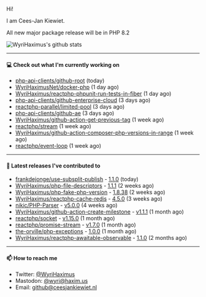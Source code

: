 Hi!

I am Cees-Jan Kiewiet.

All new major package release will be in PHP 8.2

![WyriHaximus's github stats](https://github-readme-stats.vercel.app/api?username=WyriHaximus&show_icons=true)

---

#### 💻 Check out what I'm currently working on

- [php-api-clients/github-root](https://github.com/php-api-clients/github-root) (today)
- [WyriHaximusNet/docker-php](https://github.com/WyriHaximusNet/docker-php) (1 day ago)
- [WyriHaximus/reactphp-phpunit-run-tests-in-fiber](https://github.com/WyriHaximus/reactphp-phpunit-run-tests-in-fiber) (1 day ago)
- [php-api-clients/github-enterprise-cloud](https://github.com/php-api-clients/github-enterprise-cloud) (3 days ago)
- [reactphp-parallel/limited-pool](https://github.com/reactphp-parallel/limited-pool) (3 days ago)
- [php-api-clients/github-ae](https://github.com/php-api-clients/github-ae) (3 days ago)
- [WyriHaximus/github-action-get-previous-tag](https://github.com/WyriHaximus/github-action-get-previous-tag) (1 week ago)
- [reactphp/stream](https://github.com/reactphp/stream) (1 week ago)
- [WyriHaximus/github-action-composer-php-versions-in-range](https://github.com/WyriHaximus/github-action-composer-php-versions-in-range) (1 week ago)
- [reactphp/event-loop](https://github.com/reactphp/event-loop) (1 week ago)

---

#### 🔭 Latest releases I've contributed to

- [frankdejonge/use-subsplit-publish](https://github.com/frankdejonge/use-subsplit-publish) - [1.1.0](https://github.com/frankdejonge/use-subsplit-publish/releases/tag/1.1.0) (today)
- [WyriHaximus/php-file-descriptors](https://github.com/WyriHaximus/php-file-descriptors) - [1.1.1](https://github.com/WyriHaximus/php-file-descriptors/releases/tag/1.1.1) (2 weeks ago)
- [WyriHaximus/php-fake-php-version](https://github.com/WyriHaximus/php-fake-php-version) - [1.8.38](https://github.com/WyriHaximus/php-fake-php-version/releases/tag/1.8.38) (2 weeks ago)
- [WyriHaximus/reactphp-cache-redis](https://github.com/WyriHaximus/reactphp-cache-redis) - [4.5.0](https://github.com/WyriHaximus/reactphp-cache-redis/releases/tag/4.5.0) (3 weeks ago)
- [nikic/PHP-Parser](https://github.com/nikic/PHP-Parser) - [v5.0.0](https://github.com/nikic/PHP-Parser/releases/tag/v5.0.0) (4 weeks ago)
- [WyriHaximus/github-action-create-milestone](https://github.com/WyriHaximus/github-action-create-milestone) - [v1.1.1](https://github.com/WyriHaximus/github-action-create-milestone/releases/tag/v1.1.1) (1 month ago)
- [reactphp/socket](https://github.com/reactphp/socket) - [v1.15.0](https://github.com/reactphp/socket/releases/tag/v1.15.0) (1 month ago)
- [reactphp/promise-stream](https://github.com/reactphp/promise-stream) - [v1.7.0](https://github.com/reactphp/promise-stream/releases/tag/v1.7.0) (1 month ago)
- [the-orville/php-exceptions](https://github.com/the-orville/php-exceptions) - [1.0.0](https://github.com/the-orville/php-exceptions/releases/tag/1.0.0) (1 month ago)
- [WyriHaximus/reactphp-awaitable-observable](https://github.com/WyriHaximus/reactphp-awaitable-observable) - [1.1.0](https://github.com/WyriHaximus/reactphp-awaitable-observable/releases/tag/1.1.0) (2 months ago)

---

#### 📫 How to reach me

- Twitter: [@WyriHaximus](https://twitter.com/WyriHaximus)
- Mastodon: [@wyri@haxim.us](https://toot-toot.wyrihaxim.us/@wyri)
- Email: [github@ceesjankiewiet.nl](mailto:github@ceesjankiewiet.nl)
